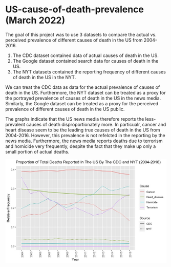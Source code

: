 # US-cause-of-death-prevalence (March 2022)

The goal of this project was to use 3 datasets to compare the actual vs. perceived prevalence of different causes of death in the US from 2004-2016. 

1) The CDC dataset contained data of actual causes of death in the US. 
2) The Google dataset contained search data for causes of death in the US. 
3) The NYT datasets contained the reporting frequency of different causes of death in the US in the NYT. 

We can treat the CDC data as data for the actual prevalence of causes of death in the US. Furthermore, the NYT dataset can be treated as a proxy for the portrayed prevalence of causes of death in the US in the news media. Similarly, the Google dataset can be treated as a proxy for the perceived prevalence of different causes of death in the US public. 

The graphs indicate that the US news media therefore reports the less-prevalent causes of death disproportionately more. In particualr, cancer and heart disease seem to be the leading true causes of death in the US from 2004-2016. However, this prevalence is not refelcted in the reporting by the news media. Furthermore, the news media reports deaths due to terrorism and homicide very frequently, despite the fact that they make up only a small portion of actual deaths. 

![Plot](./Plot2.jpeg)
